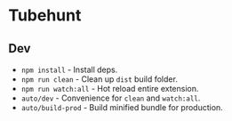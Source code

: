 # Tubehunt

## Dev
- `npm install` - Install deps.
- `npm run clean` - Clean up `dist` build folder.
- `npm run watch:all` - Hot reload entire extension.
- `auto/dev` - Convenience for `clean` and `watch:all`.
- `auto/build-prod` - Build minified bundle for production.
